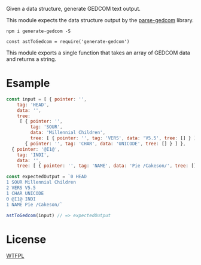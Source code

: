 Given a data structure, generate GEDCOM text output.

This module expects the data structure output by the [parse-gedcom](https://github.com/tmcw/parse-gedcom) library.

```
npm i generate-gedcom -S
```

```
const astToGedcom = require('generate-gedcom')
```

This module exports a single function that takes an array of GEDCOM data and returns a string.


# Esample

<!--js
const astToGedcom = require('./')
-->

```js
const input = [ { pointer: '',
    tag: 'HEAD',
    data: '',
    tree:
     [ { pointer: '',
         tag: 'SOUR',
         data: 'Millennial Children',
         tree: [ { pointer: '', tag: 'VERS', data: 'V5.5', tree: [] } ] },
       { pointer: '', tag: 'CHAR', data: 'UNICODE', tree: [] } ] },
  { pointer: '@I1@',
    tag: 'INDI',
    data: '',
    tree: [ { pointer: '', tag: 'NAME', data: 'Pie /Cakeson/', tree: [] } ] } ]

const expectedOutput = `0 HEAD
1 SOUR Millennial Children
2 VERS V5.5
1 CHAR UNICODE
0 @I1@ INDI
1 NAME Pie /Cakeson/`

astToGedcom(input) // => expectedOutput

```

# License

[WTFPL](http://wtfpl2.com)
